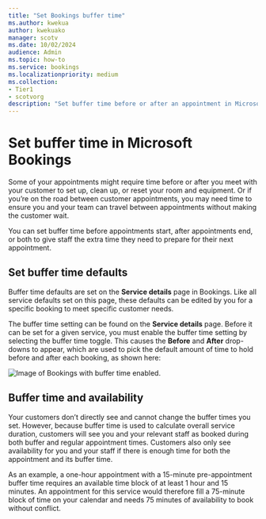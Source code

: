 ```yaml
---
title: "Set Bookings buffer time"
ms.author: kwekua
author: kwekuako
manager: scotv
ms.date: 10/02/2024
audience: Admin
ms.topic: how-to
ms.service: bookings
ms.localizationpriority: medium
ms.collection:
- Tier1
- scotvorg
description: "Set buffer time before or after an appointment in Microsoft Bookings to allow time for cleaning up or resetting equipment."
---
```


# Set buffer time in Microsoft Bookings

Some of your appointments might require time before or after you meet with your customer to set up, clean up, or reset your room and equipment. Or if you’re on the road between customer appointments, you may need time to ensure you and your team can travel between appointments without making the customer wait.

You can set buffer time before appointments start, after appointments end, or both to give staff the extra time they need to prepare for their next appointment.

## Set buffer time defaults

Buffer time defaults are set on the **Service details** page in Bookings. Like all service defaults set on this page, these defaults can be edited by you for a specific booking to meet specific customer needs.

The buffer time setting can be found on the **Service details** page. Before it can be set for a given service, you must enable the buffer time setting by selecting the buffer time toggle. This causes the **Before** and **After** drop-downs to appear, which are used to pick the default amount of time to hold before and after each booking, as shown here:

   ![Image of Bookings with buffer time enabled.](../media/bookings-buffertime.png)

## Buffer time and availability

Your customers don’t directly see and cannot change the buffer times you set. However, because buffer time is used to calculate overall service duration, customers will see you and your relevant staff as booked during both buffer and regular appointment times. Customers also only see availability for you and your staff if there is enough time for both the appointment and its buffer time.

As an example, a one-hour appointment with a 15-minute pre-appointment buffer time requires an available time block of at least 1 hour and 15 minutes. An appointment for this service would therefore fill a 75-minute block of time on your calendar and needs 75 minutes of availability to book without conflict.
